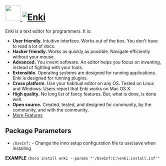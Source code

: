 # [<img src="https://cdn.rawgit.com/AdmiringWorm/chocolatey-packages/e8803f77063b1fb93b7f3db820ecede53fc078b9/icons/enki.png" height="48" width="48" /> ![Enki](https://img.shields.io/chocolatey/v/enki.svg?label=Enki&style=for-the-badge)](https://chocolatey.org/packages/enki)

Enki is a text editor for programmers. It is:

- **User friendly.** Intuitive interface. Works out of the box. You don't have to read a lot of docs.
- **Hacker friendly.** Works as quickly as possible. Navigate efficiently without your mouse.
- **Advanced.** You invent software. An editor helps you focus on inventing, instead of fighting with your tools.
- **Extensible.** Operating systems are designed for running applications. Enki is designed for running plugins.
- **Cross platform.** Use your habitual editor on any OS. Tested on Linux and WIndows. Users report that Enki works on Mac OS X.
- **High quality.** No long list of fancy features. But, what is done, is done well.
- **Open source.** Created, tested, and designed for community, by the community, and with the community.
- [More Features](http://enki-editor.org/features.html)

## Package Parameters
- `/UseInf:` - Change the inno setup configuration file to use/save when installing

**EXAMPLE**
`choco install enki --params "'/UseInf:C:\enki.install.inf'"`
